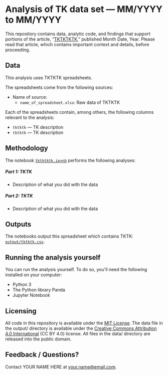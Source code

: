 # Analysis of TK data set — MM/YYYY to MM/YYYY

This repository contains data, analytic code, and findings that support portions of the article, “[TKTKTKTK](https://www.google.com),” published Month Date, Year. Please read that article, which contains important context and details, before proceeding.

## Data

This analysis uses TKTKTK spreadsheets.

The spreadsheets come from the following sources:

- Name of source:
  - `name_of_spreadsheet.xlsx`: Raw data of TKTKTK

Each of the spreadsheets contain, among others, the following columns relevant to the analysis:

- `tktktk` — TK description
- `tktktk` — TK description

## Methodology

The notebook [`tktktktk.ipynb`](notebooks/tktktktk.ipynb) performs the following analyses:

##### Part 1: TKTK

- Description of what you did with the data


##### Part 2: TKTK

- Description of what you did with the data


## Outputs

The notebooks output this spreadsheet which contains TKTK: [`output/tktktk.csv`](output/tktktk.csv).

## Running the analysis yourself

You can run the analysis yourself. To do so, you'll need the following installed on your computer:

- Python 3
- The Python library Panda
- Jupyter Notebook

## Licensing

All code in this repository is available under the [MIT License](https://opensource.org/licenses/MIT). The data file in the output/ directory is available under the [Creative Commons Attribution 4.0 International](https://creativecommons.org/licenses/by/4.0/) (CC BY 4.0) license. All files in the data/ directory are released into the public domain.

## Feedback / Questions?

Contact YOUR NAME HERE at your.name@email.com.

